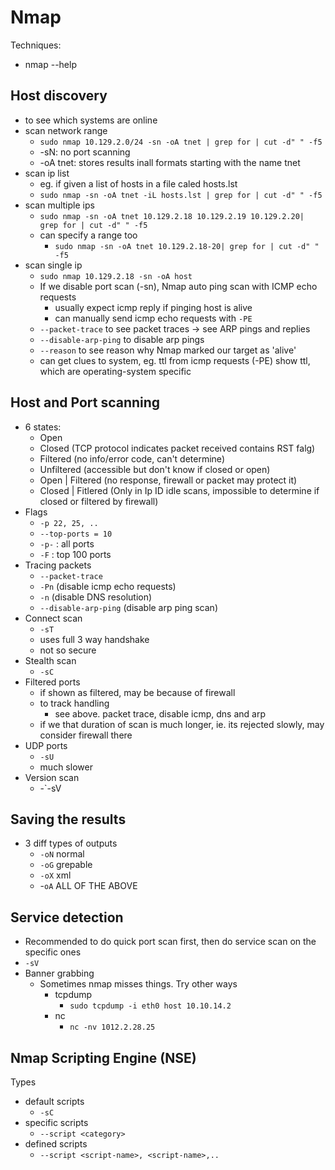 
# Nmap

Techniques:
- nmap --help

## Host discovery
- to see which systems are online
- scan network range
	- `sudo nmap 10.129.2.0/24 -sn -oA tnet | grep for | cut -d" " -f5`
	- -sN: no port scanning
	- -oA tnet: stores results inall formats starting with the name tnet
- scan ip list
	- eg. if given a list of hosts in a file caled hosts.lst
	- `sudo nmap -sn -oA tnet -iL hosts.lst | grep for | cut -d" " -f5`
- scan multiple ips
	- `sudo nmap -sn -oA tnet 10.129.2.18 10.129.2.19 10.129.2.20| grep for | cut -d" " -f5`
	- can specify a range too
		- `sudo nmap -sn -oA tnet 10.129.2.18-20| grep for | cut -d" " -f5`
- scan single ip
	- `sudo nmap 10.129.2.18 -sn -oA host` 
	- If we disable port scan (-sn), Nmap auto ping scan with ICMP echo requests
		- usually expect icmp reply if pinging host is alive
		- can manually send icmp echo requests with `-PE`
	- `--packet-trace` to see packet traces -> see ARP pings and replies
	- `--disable-arp-ping` to disable arp pings
	- `--reason` to see reason why Nmap marked our target as 'alive'
	- can get clues to system, eg. ttl from icmp requests (-PE) show ttl, which are operating-system specific

## Host and Port scanning
- 6 states:
	- Open
	- Closed (TCP protocol indicates packet received contains RST falg)
	- Filtered (no info/error code, can't determine)
	- Unfiltered (accessible but don't know if closed or open)
	- Open | Filtered (no response, firewall or packet may protect it)
	- Closed | Fitlered (Only in Ip ID idle scans, impossible to determine if closed or filtered by firewall)
- Flags
	- `-p 22, 25, ..`
	- `--top-ports = 10`
	- `-p-` : all ports
	- `-F` : top 100 ports
- Tracing packets
	- `--packet-trace`
	- `-Pn` (disable icmp echo requests)
	- `-n` (disable DNS resolution)
	- `--disable-arp-ping` (disable arp ping scan)
- Connect scan
	- `-sT` 
	- uses full 3 way handshake
	- not so secure
- Stealth scan
	- `-sC`
- Filtered ports
	- if shown as filtered, may be because of firewall
	- to track handling
		- see above. packet trace, disable icmp, dns and arp
	- if we that duration of scan is much longer, ie. its rejected slowly, may consider firewall there
- UDP ports
	- `-sU`
	- much slower
- Version scan
	- -`-sV


## Saving the results
- 3 diff types of outputs
	- `-oN` normal
	- `-oG` grepable
	- `-oX` xml
	- -`oA` ALL OF THE ABOVE

## Service detection
- Recommended to do quick port scan first, then do service scan on the specific ones
- `-sV` 
- Banner grabbing
	- Sometimes nmap misses things. Try other ways
		- tcpdump
			- `sudo tcpdump -i eth0 host 10.10.14.2`
		- nc
			- `nc -nv 1012.2.28.25`

## Nmap Scripting Engine (NSE)
Types
- default scripts
	- `-sC`
- specific scripts
	- `--script <category>`
- defined scripts
	- `--script <script-name>, <script-name>,..`


